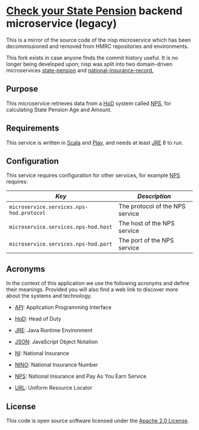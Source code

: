[Check your State Pension](https://www.gov.uk/check-state-pension) backend microservice (legacy)
====================================

This is a mirror of the source code of the nisp microservice which has been decommissioned and removed from HMRC repositories and environments.

This fork exists in case anyone finds the commit history useful.  It is no longer being developed upon;
nisp was split into two domain-driven microservices [state-pension](https://github.com/hmrc/state-pension) and [national-insurance-record.](https://github.com/hmrc/national-insurance-record)

Purpose
------------

This microservice retrieves data from a [HoD] system called [NPS], for calculating State Pension Age and Amount.

Requirements
------------

This service is written in [Scala](http://www.scala-lang.org/) and [Play](http://playframework.com/), and needs at least [JRE] 8  to run.

Configuration
---

This service requires configuration for other services, for example [NPS] requires:

| *Key*                                    | *Description*                   |
| ---------------------------------------- | ---------------------------     |
| `microservice.services.nps-hod.protocol` | The protocol of the NPS service |
| `microservice.services.nps-hod.host`     | The host of the NPS service     |
| `microservice.services.nps-hod.port`     | The port of the NPS service     |

Acronyms
---

In the context of this application we use the following acronyms and define their 
meanings. Provided you will also find a web link to discover more about the systems
and technology. 

* [API]: Application Programming Interface

* [HoD]: Head of Duty

* [JRE]: Java Runtime Environment

* [JSON]: JavaScript Object Notation

* [NI]: National Insurance 

* [NINO]: National Insurance Number

* [NPS]: National Insurance and Pay As You Earn Service

* [URL]: Uniform Resource Locator

License
---

This code is open source software licensed under the [Apache 2.0 License]("http://www.apache.org/licenses/LICENSE-2.0.html").

[NPS]: http://www.publications.parliament.uk/pa/cm201012/cmselect/cmtreasy/731/73107.htm
[HoD]: http://webarchive.nationalarchives.gov.uk/+/http://www.hmrc.gov.uk/manuals/sam/samglossary/samgloss249.htm
[NINO]: http://www.hmrc.gov.uk/manuals/nimmanual/nim39110.htm
[NI]: https://www.gov.uk/national-insurance/overview
[JRE]: http://www.oracle.com/technetwork/java/javase/overview/index.html
[API]: https://en.wikipedia.org/wiki/Application_programming_interface
[URL]: https://en.wikipedia.org/wiki/Uniform_Resource_Locator
[JSON]: http://www.json.org/
